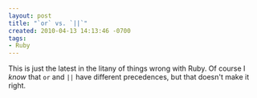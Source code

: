 ```yaml
---
layout: post
title: "`or` vs. `||`"
created: 2010-04-13 14:13:46 -0700
tags:
- Ruby
---
```

This is just the latest in the litany of things wrong with Ruby. Of course I
_know_ that `or` and `||` have different precedences, but that doesn't make it
right.

